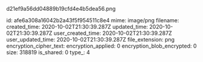 d21ef9a56dd04889b19cfd4e4b5dea56.png

id: afe6a308a16042b2a43f5f954511c8e4
mime: image/png
filename: 
created_time: 2020-10-02T21:30:39.287Z
updated_time: 2020-10-02T21:30:39.287Z
user_created_time: 2020-10-02T21:30:39.287Z
user_updated_time: 2020-10-02T21:30:39.287Z
file_extension: png
encryption_cipher_text: 
encryption_applied: 0
encryption_blob_encrypted: 0
size: 318819
is_shared: 0
type_: 4